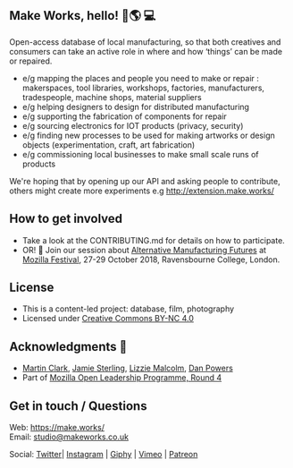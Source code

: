 ## Make Works, hello! :wrench::earth_americas: :computer: 
Open-access database of local manufacturing, so that both creatives and consumers can take an active role in where and how ‘things’ can be made or repaired.

* e/g mapping the places and people you need to make or repair : makerspaces, tool libraries, workshops, factories, manufacturers, tradespeople, machine shops, material suppliers
* e/g helping designers to design for distributed manufacturing
* e/g supporting the fabrication of components for repair
* e/g sourcing electronics for IOT products (privacy, security)
* e/g finding new processes to be used for making artworks or design objects (experimentation, craft, art fabrication)
* e/g commissioning local businesses to make small scale runs of products

We're hoping that by opening up our API and asking people to contribute, others might create more experiments e.g http://extension.make.works/

## How to get involved
* Take a look at the CONTRIBUTING.md for details on how to participate.  
* OR! :calendar: Join our session about [Alternative Manufacturing Futures](https://github.com/MozillaFoundation/mozfest-program-2017/issues/440) at [Mozilla Festival](https://mozillafestival.org/), 27-29 October 2018, Ravensbourne College, London. 

## License
* This is a content-led project: database, film, photography
* Licensed under [Creative Commons BY-NC 4.0](https://creativecommons.org/licenses/by-nc/4.0/)

## Acknowledgments :clap:
* [Martin Clark](http://aniseed.co/), [Jamie Sterling](https://jamiesterling.co.uk/), [Lizzie Malcolm](https://rectangle.design/), [Dan Powers](https://rectangle.design/)
* Part of [Mozilla Open Leadership Programme, Round 4](https://medium.com/@MozOpenLeaders)

## Get in touch / Questions
Web: https://make.works/  
Email: studio@makeworks.co.uk

Social: [Twitter](https://twitter.com/thisismakeworks)| [Instagram](https://www.instagram.com/make_works/) | [Giphy](giphy.com/channel/makeworks) | [Vimeo](vimeo.com/makeworks) | [Patreon](patreon.com/makeworks)

